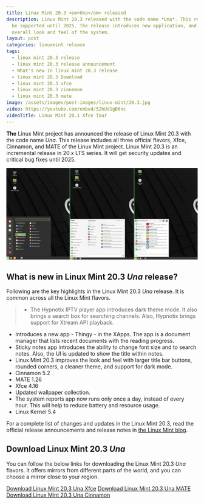 ```yaml
---
title: Linux Mint 20.3 <em>Una</em> released
description: Linux Mint 20.3 released with the code name *Una*. This release will
  be supported until 2025. The release introduces new application, and improves the
  overall look and feel of the system.
layout: post
categories: linuxmint release
tags:
  - linux mint 20.3 release
  - linux mint 20.3 release announcement
  - What's new in linux mint 20.3 release
  - linux mint 20.3 Download
  - linux mint 20.3 xfce
  - linux mint 20.3 cinnamon
  - linux mint 20.3 mate
image: /assets/images/post-images/linux-mint/20.3.jpg
video: https://youtube.com/embed/52hUd1gB6nc 
videoTitle: Linux Mint 20.1 Xfce Tour
---
```


**The** Linux Mint project has announced the release of Linux Mint 20.3 with the code name *Una*. This release includes all three official flavors, Xfce, Cinnamon, and MATE of the Linux Mint project. Linux Mint 20.3 is an incremental release in 20.x LTS series. It will get security updates and critical bug fixes until 2025.

![Linux Mint 20.3 featured image](/assets/images/post-images/linux-mint/20.3.jpg)

## What is new in Linux Mint 20.3 *Una* release?
Following are the key highlights in the Linux Mint 20.3 *Una* release. It is common across all the Linux Mint flavors.
> - The Hypnotix IPTV player app introduces dark theme mode. It also brings a search box for searching channels. Also, Hypnotix brings support for Xtream API playback.
- Introduces a new app - Thingy - in the XApps. The app is a document manager that lists recent documents with the reading progress.
- Sticky notes app introduces the ability to change font size and to search notes. Also, the UI is updated to show the title within notes.
- Linux Mint 20.3 improves the look and feel with larger title bar buttons, rounded corners, a cleaner theme, and support for dark mode.
- Cinnamon 5.2
- MATE 1.26
- Xfce 4.16
- Updated wallpaper collection.
- The system reports app now runs only once a day, instead of every hour. This will help to reduce battery and resource usage.
- Linux Kernel 5.4

For a complete list of changes and updates in the Linux Mint 20.3, read the official release announcements and release notes in [the Linux Mint blog](https://blog.linuxmint.com).

## Download Linux Mint 20.3 *Una*
You can follow the below links for downloading the Linux Mint 20.3 *Una* flavors. It offers mirrors from different parts of the world, and you can choose a mirror close to your region.

<a class="download" href="https://www.linuxmint.com/edition.php?id=294">Download Linux Mint 20.3 Una Xfce</a>
<a class="download" href="https://www.linuxmint.com/edition.php?id=293">Download Linux Mint 20.3 Una MATE</a>
<a class="download" href="https://www.linuxmint.com/edition.php?id=292">Download Linux Mint 20.3 Una Cinnamon</a>

